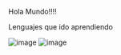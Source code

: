Hola Mundo!!!!




Lenguajes que ido aprendiendo


 ![image](https://user-images.githubusercontent.com/78279221/208540107-5b112caf-4fbd-4c4e-8ef6-0d31589f7adb.png) ![image](https://user-images.githubusercontent.com/78279221/208540464-021618dd-2a09-4502-a064-c93ce8ec1f34.png)



